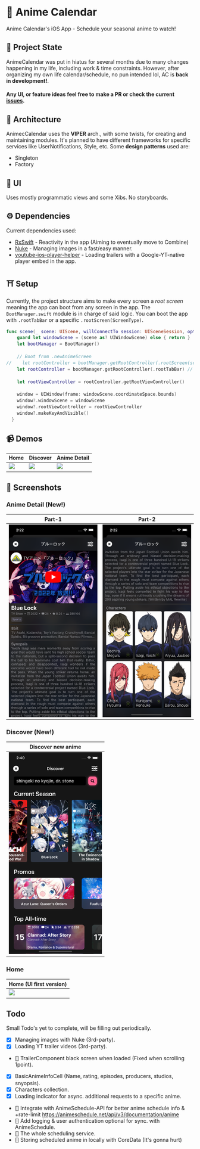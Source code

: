 # 📅 Anime Calendar
Anime Calendar's iOS App - Schedule your seasonal anime to watch!

## 🚧 Project State
AnimeCalendar was put in hiatus for several months due to many changes happening in my life, including work & time constraints. However, after organizing my own life calendar/schedule, no pun intended lol, AC is **back in development!**. 
#### Any UI, or feature ideas feel free to make a PR or check the current [issues](https://github.com/Estremadoyro/AnimeCalendar-iOS/issues).

## 📐 Architecture
AnimecCalendar uses the **VIPER** arch., with some twists, for creating and maintaining modules. It's planned to have different frameworks for specific services like UserNotifications, Style, etc. Some **design patterns** used are:
- Singleton
- Factory

## 🌇 UI
Uses mostly programmatic views and some Xibs. No storyboards.

## ⚙️  Dependencies
Current dependencies used:

- [RxSwift](https://github.com/ReactiveX/RxSwift) - Reactivity in the app (Aiming to eventually move to Combine)
- [Nuke](https://github.com/kean/Nuke) - Managing images in a fast/easy manner.
- [youtube-ios-player-helper](https://github.com/youtube/youtube-ios-player-helper) - Loading trailers with a Google-YT-native player embed in the app.

## ⛩️ Setup
Currently, the project structure aims to make every screen a *root screen* meaning the app can boot from any screen in the app. The `BootManager.swift` module is in charge of said logic. You can boot the app with `.rootTabBar` or a specific `.rootScreen(ScreenType)`.
```swift
func scene(_ scene: UIScene, willConnectTo session: UISceneSession, options connectionOptions: UIScene.ConnectionOptions) {
    guard let windowScene = (scene as? UIWindowScene) else { return }
    let bootManager = BootManager()

    // Boot from .newAnimeScreen
//    let rootController = bootManager.getRootController(.rootScreen(screen: .newAnimeScreen))
    let rootController = bootManager.getRootController(.rootTabBar) // Main boot

    let rootViewController = rootController.getRootViewController()

    window = UIWindow(frame: windowScene.coordinateSpace.bounds)
    window?.windowScene = windowScene
    window?.rootViewController = rootViewController
    window?.makeKeyAndVisible()
  }
```

## 📹 Demos
| Home | Discover | Anime Detail |
| ---| --- | --- |
| <img src="images/ui/home/home-demo.gif" width=250 /> | <img src="images/ui/discover/discover-demo1.gif" width=250 /> | <img src="images/ui/anime-detail/anime-detail-demo1.gif" width=250 /> |

## 📸 Screenshots
### Anime Detail (New!)
| Part-1 | Part-2 |
| --- | --- |
| <img src="images/ui/anime-detail/ios1.png" width=250 /> | <img src="images/ui/anime-detail/ios2.png" width=250 /> |

### Discover (New!)
| Discover new anime |
| --- |
| <img src="images/ui/discover/ios1.png" width=250 /> |

### Home
| Home (UI first version) |
| --- |
| <img src="images/ui/home/ios.png" width=250 /> |

## Todo
Small Todo's yet to complete, will be filling out periodically. 
- [x] Managing images with Nuke (3rd-party).
- [x] Loading YT trailer videos (3rd-party).
- [] TrailerComponent black screen when loaded (Fixed when scrolling 1point).
- [x] BasicAnimeInfoCell (Name, rating, episodes, producers, studios, snyopsis).
- [x] Characters collection.
- [x] Loading indicator for async. additional requests to a specific anime.
- [] Integrate with AnimeSchedule-API for better anime schedule info & +rate-limit https://animeschedule.net/api/v3/documentation/anime
- [] Add logging & user authentication optional for sync. with AnimeSchedule.
- [] The whole scheduling service.
- [] Storing scheduled anime in locally with CoreData (It's gonna hurt)

